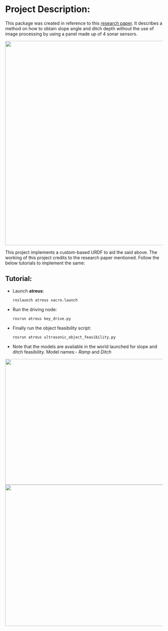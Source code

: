 # Project Description:

This package was created in reference to this [research paper](https://www.hindawi.com/journals/js/2013/643815/). It describes a
method on how to obtain slope angle and ditch depth without the use of image processing by using a panel made up of 4 sonar sensors.

<img src="https://user-images.githubusercontent.com/45683974/77821713-58b79e00-7112-11ea-8cee-ec4454555993.jpg" width="900" height="650">

This project implements a custom-based URDF to aid the said above. The working of this project credits to the research paper mentioned.
Follow the below tutorials to implement the same:

## Tutorial:

* Launch **atreus**:
      
      roslaunch atreus xacro.launch

* Run the driving node:

      rosrun atreus key_drive.py
      
* Finally run the object feasibility script:

      rosrun atreus ultrasonic_object_feasibility.py 

* Note that the models are available in the world launched for slope and ditch feasibility. Model names:- *Ramp* and *Ditch*      
 
 <img src="https://user-images.githubusercontent.com/45683974/77821381-e5149180-710f-11ea-8326-a48ea194cc40.gif" width="900" height="400">
 
 <img src="https://user-images.githubusercontent.com/45683974/77821683-2e65e080-7112-11ea-86a3-80594b53654b.gif" width="900" height="450">
